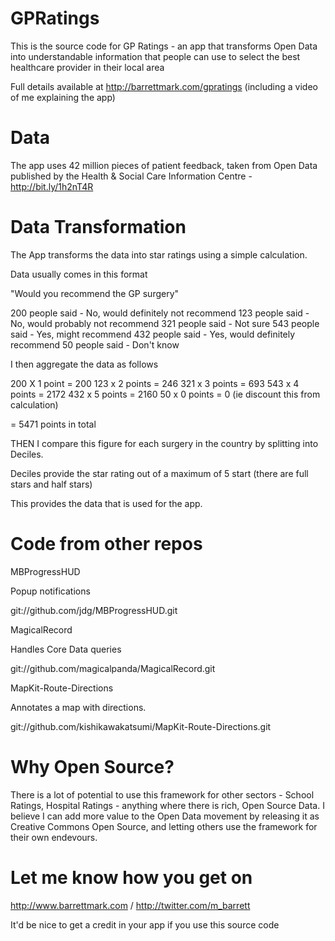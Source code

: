 GPRatings
=========

This is the source code for GP Ratings - an app that transforms Open Data into understandable information that people can use to select the best healthcare provider in their local area

Full details available at http://barrettmark.com/gpratings (including a video of me explaining the app)

Data
=========

The app uses 42 million pieces of patient feedback, taken from Open Data published by the Health & Social Care Information Centre - http://bit.ly/1h2nT4R

Data Transformation
=========
The App transforms the data into star ratings using a simple calculation. 

Data usually comes in this format

"Would you recommend the GP surgery"

200 people said - No, would definitely not recommend
123 people said - No, would probably not recommend
321 people said - Not sure
543 people said - Yes, might recommend
432 people said - Yes, would definitely recommend
50 people said - Don't know

I then aggregate the data as follows

200 X 1 point = 200
123 x 2 points = 246
321 x 3 points = 693
543 x 4 points = 2172
432 x 5 points = 2160
50 x 0 points = 0 (ie discount this from calculation)

= 5471 points in total

THEN I compare this figure for each surgery in the country by splitting into Deciles. 

Deciles provide the star rating out of a maximum of 5 start (there are full stars and half stars)

This provides the data that is used for the app.

Code from other repos
=========

MBProgressHUD 

Popup notifications

git://github.com/jdg/MBProgressHUD.git

MagicalRecord

Handles Core Data queries

git://github.com/magicalpanda/MagicalRecord.git
	
MapKit-Route-Directions

Annotates a map with directions.

git://github.com/kishikawakatsumi/MapKit-Route-Directions.git

Why Open Source?
=========
There is a lot of potential to use this framework for other sectors - School Ratings, Hospital Ratings - anything where there is rich, Open Source Data. I believe I can add more value to the Open Data movement by releasing it as Creative Commons Open Source, and letting others use the framework for their own endevours. 

Let me know how you get on
=========
http://www.barrettmark.com / http://twitter.com/m_barrett

It'd be nice to get a credit in your app if you use this source code 


